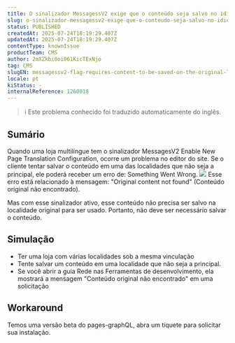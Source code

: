 ```yaml
---
title: O sinalizador MessagessV2 exige que o conteúdo seja salvo no idioma original
slug: o-sinalizador-messagessv2-exige-que-o-conteudo-seja-salvo-no-idioma-original
status: PUBLISHED
createdAt: 2025-07-24T18:19:29.407Z
updatedAt: 2025-07-24T18:19:29.407Z
contentType: knownIssue
productTeam: CMS
author: 2mXZkbi0oi061KicTExNjo
tag: CMS
slugEN: messagessv2-flag-requires-content-to-be-saved-on-the-original-language
locale: pt
kiStatus: -
internalReference: 1260018
---
```


>ℹ️ Este problema conhecido foi traduzido automaticamente do inglês.

## Sumário



Quando uma loja multilíngue tem o sinalizador MessagesV2 Enable New Page Translation Configuration, ocorre um problema no editor do site. Se o cliente tentar salvar o conteúdo em uma das localidades que não seja a principal, ele poderá receber um erro de: Something Went Wrong.
 ![](https://vtexhelp.zendesk.com/attachments/token/QOndCdSMiZtiGHYTBf0sYstQd/?name=image.png)
Esse erro está relacionado à mensagem: "Original content not found" (Conteúdo original não encontrado).

Mas com esse sinalizador ativo, esse conteúdo não precisa ser salvo na localidade original para ser usado. Portanto, não deve ser necessário salvar o conteúdo.
## Simulação



- Ter uma loja com várias localidades sob a mesma vinculação
- Tente salvar um conteúdo em uma localidade que não seja a principal.
- Se você abrir a guia Rede nas Ferramentas de desenvolvimento, ela mostrará a mensagem "Conteúdo original não encontrado" em uma solicitação
## Workaround


Temos uma versão beta do pages-graphQL, abra um tíquete para solicitar sua instalação.



